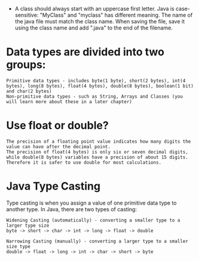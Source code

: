  * A class should always start with an uppercase first letter. Java is case-sensitive: "MyClass" and "myclass" has different meaning.
The name of the java file must match the class name. When saving the file, save it using the class name and add ".java" to the end of the filename.

# Data types are divided into two groups:
    Primitive data types - includes byte(1 byte), short(2 bytes), int(4 bytes), long(8 bytes), float(4 bytes), double(8 bytes), boolean(1 bit) and char(2 bytes)
    Non-primitive data types - such as String, Arrays and Classes (you will learn more about these in a later chapter)

# Use float or double?
    The precision of a floating point value indicates how many digits the value can have after the decimal point. 
    The precision of float(4 bytes) is only six or seven decimal digits, while double(8 bytes) variables have a precision of about 15 digits. 
    Therefore it is safer to use double for most calculations. 
    
# Java Type Casting
Type casting is when you assign a value of one primitive data type to another type.
In Java, there are two types of casting:

    Widening Casting (automatically) - converting a smaller type to a larger type size
    byte -> short -> char -> int -> long -> float -> double

    Narrowing Casting (manually) - converting a larger type to a smaller size type
    double -> float -> long -> int -> char -> short -> byte 

